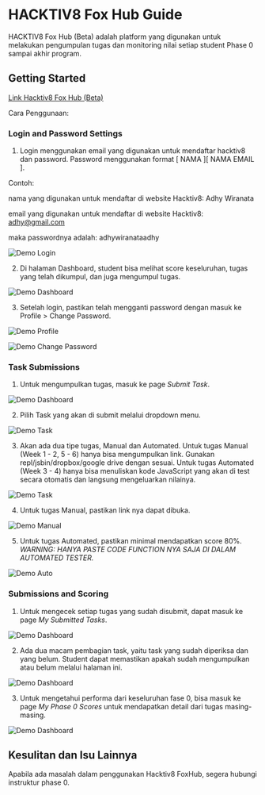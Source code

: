 # HACKTIV8 Fox Hub Guide

HACKTIV8 Fox Hub (Beta) adalah platform yang digunakan untuk melakukan pengumpulan tugas dan monitoring nilai setiap student Phase 0 sampai akhir program.

## Getting Started

[Link Hacktiv8 Fox Hub (Beta)](http://foxhub.hacktiv8.co.s3-website-ap-southeast-1.amazonaws.com/)

Cara Penggunaan:

### Login and Password Settings

1. Login menggunakan email yang digunakan untuk mendaftar hacktiv8 dan password. Password menggunakan format [ NAMA ][ NAMA EMAIL ].

Contoh:

nama yang digunakan untuk mendaftar di website Hacktiv8: Adhy Wiranata

email yang digunakan untuk mendaftar di website Hacktiv8: adhy@gmail.com

maka passwordnya adalah: adhywiranataadhy

![Demo Login](/assets/demo-foxhub-login.png)

2. Di halaman Dashboard, student bisa melihat score keseluruhan, tugas yang telah dikumpul, dan juga mengumpul tugas.

![Demo Dashboard](/assets/demo-foxhub-dashboard.png)

3. Setelah login, pastikan telah mengganti password dengan masuk ke Profile > Change Password.

![Demo Profile](/assets/demo-foxhub-profile.png)

![Demo Change Password](/assets/demo-foxhub-change-password.png)

### Task Submissions

1. Untuk mengumpulkan tugas, masuk ke page *Submit Task*.

![Demo Dashboard](/assets/demo-foxhub-dashboard.png)

2. Pilih Task yang akan di submit melalui dropdown menu.

![Demo Task](/assets/demo-foxhub-task-page.png)

3. Akan ada dua tipe tugas, Manual dan Automated. Untuk tugas Manual (Week 1 - 2, 5 - 6) hanya bisa mengumpulkan link. Gunakan repl/jsbin/dropbox/google drive dengan sesuai. Untuk tugas Automated (Week 3 - 4) hanya bisa menuliskan kode JavaScript yang akan di test secara otomatis dan langsung mengeluarkan nilainya.

![Demo Task](/assets/demo-foxhub-submit-task.png)

4. Untuk tugas Manual, pastikan link nya dapat dibuka.

![Demo Manual](/assets/demo-foxhub-manual.png)


5. Untuk tugas Automated, pastikan minimal mendapatkan score 80%. *WARNING: HANYA PASTE CODE FUNCTION NYA SAJA DI DALAM AUTOMATED TESTER.*

![Demo Auto](/assets/demo-foxhub-auto.png)

### Submissions and Scoring

1. Untuk mengecek setiap tugas yang sudah disubmit, dapat masuk ke page *My Submitted Tasks*.

![Demo Dashboard](/assets/demo-foxhub-dashboard.png)

2. Ada dua macam pembagian task, yaitu task yang sudah diperiksa dan yang belum. Student dapat memastikan apakah sudah mengumpulkan atau belum melalui halaman ini.

![Demo Dashboard](/assets/demo-foxhub-my-submissions.png)

3. Untuk mengetahui performa dari keseluruhan fase 0, bisa masuk ke page *My Phase 0 Scores* untuk mendapatkan detail dari tugas masing-masing.

![Demo Dashboard](/assets/demo-foxhub-my-scores.png)


## Kesulitan dan Isu Lainnya

Apabila ada masalah dalam penggunakan Hacktiv8 FoxHub, segera hubungi instruktur phase 0.

